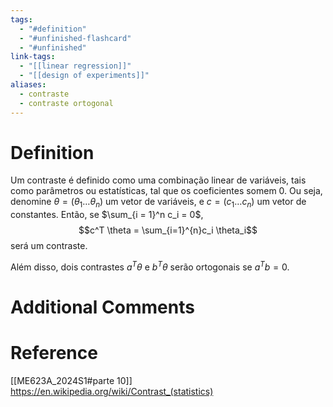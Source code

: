 ```yaml
---
tags:
  - "#definition"
  - "#unfinished-flashcard"
  - "#unfinished"
link-tags:
  - "[[linear regression]]"
  - "[[design of experiments]]"
aliases:
  - contraste
  - contraste ortogonal
---
```

# Definition 
Um contraste é definido como uma combinação linear de variáveis, tais como parâmetros ou estatísticas, tal que os coeficientes somem 0. Ou seja, denomine $\theta = (\theta_1 \dots \theta_n)$ um vetor de variáveis, e $c = (c_1 \dots c_n)$ um vetor de constantes. Então, se $\sum_{i = 1}^n c_i = 0$, $$c^T \theta = \sum_{i=1}^{n}c_i \theta_i$$ será um contraste.

Além disso, dois contrastes $a^T \theta$ e $b^T \theta$ serão ortogonais se $a^T b = 0$.
# Additional Comments


# Reference
[[ME623A_2024S1#parte 10]]
https://en.wikipedia.org/wiki/Contrast_(statistics)



